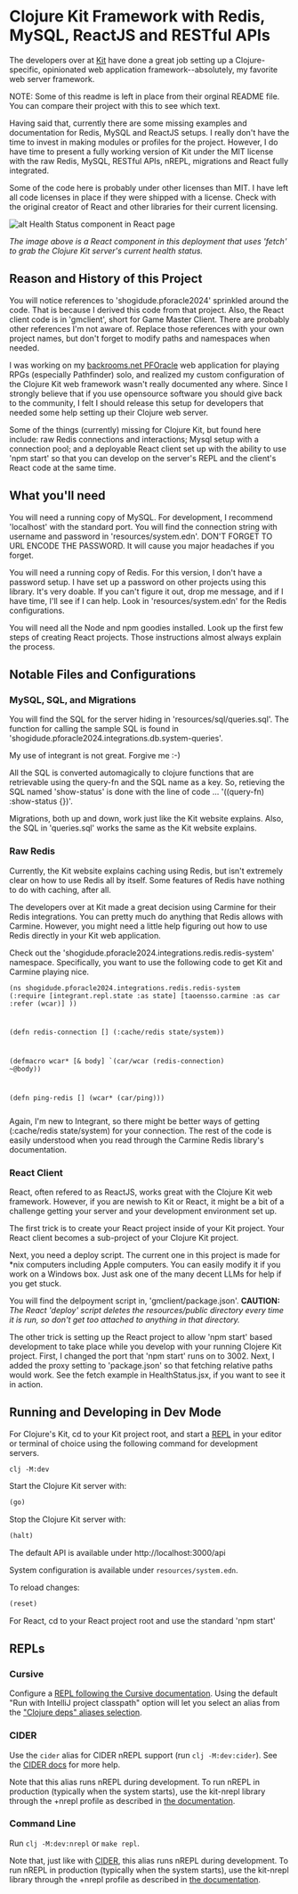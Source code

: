 # Clojure Kit Framework with Redis, MySQL, ReactJS and RESTful APIs

The developers over at [Kit](https://kit-clj.github.io/) have done a great job setting up a Clojure-specific, opinionated web application framework--absolutely, my favorite web server framework. 

NOTE: Some of this readme is left in place from their orginal README file. You can compare their project with this to see which text.

Having said that, currently there are some missing examples and documentation for Redis, MySQL and ReactJS setups. I really don't have the time to invest in making modules or profiles for the project. However, I do have time to present a fully working version of Kit under the MIT license with the raw Redis, MySQL, RESTful APIs, nREPL, migrations and React fully integrated.

Some of the code here is probably under other licenses than MIT. I have left all code licenses in place if they were shipped with a license. Check with the original creator of React and other libraries for their current licensing.

![alt Health Status component in React page](https://raw.githubusercontent.com/shogidude/clojure-kit-with-redis-mysql-react/main/readme_healthstatus.png)

<em>The image above is a React component in this deployment that uses 'fetch' to grab the Clojure Kit server's current health status.</em>

## Reason and History of this Project

You will notice references to 'shogidude.pforacle2024' sprinkled around the code. That is because I derived this code from that project. Also, the React client code is in 'gmclient', short for Game Master Client. There are probably other references I'm not aware of. Replace those references with your own project names, but don't forget to modify paths and namespaces when needed.

I was working on my [backrooms.net PFOracle](https://backrooms.net) web application for playing RPGs (especially Pathfinder) solo, and realized my custom configuration of the Clojure Kit web framework wasn't really documented any where. Since I strongly believe that if you use opensource software you should give back to the community, I felt I should release this setup for developers that needed some help setting up their Clojure web server.

Some of the things (currently) missing for Clojure Kit, but found here include: raw Redis connections and interactions; Mysql setup with a connection pool; and a deployable React client set up with the ability to use 'npm start' so that you can develop on the server's REPL and the client's React code at the same time.

## What you'll need

You will need a running copy of MySQL. For development, I recommend 'localhost' with the standard port. You will find the connection string with username and password in 'resources/system.edn'. DON'T FORGET TO URL ENCODE THE PASSWORD. It will cause you major headaches if you forget.

You will need a running copy of Redis. For this version, I don't have a password setup. I have set up a password on other projects using this library. It's very doable. If you can't figure it out, drop me message, and if I have time, I'll see if I can help. Look in 'resources/system.edn' for the Redis configurations.

You will need all the Node and npm goodies installed. Look up the first few steps of creating React projects. Those instructions almost always explain the process.

## Notable Files and Configurations

### MySQL, SQL, and Migrations

You will find the SQL for the server hiding in 'resources/sql/queries.sql'. The function for calling the sample SQL is found in 'shogidude.pforacle2024.integrations.db.system-queries'. 

My use of integrant is not great. Forgive me :-)

All the SQL is converted automagically to clojure functions that are retrievable using the query-fn and the SQL name as a key. So, retieving the SQL named 'show-status' is done with the line of code ... '((query-fn) :show-status {})'.

Migrations, both up and down, work just like the Kit website explains. Also, the SQL in 'queries.sql' works the same as the Kit website explains.

### Raw Redis

Currently, the Kit website explains caching using Redis, but isn't extremely clear on how to use Redis all by itself. Some features of Redis have nothing to do with caching, after all.

The developers over at Kit made a great decision using Carmine for their Redis integrations. You can pretty much do anything that Redis allows with Carmine. However, you might need a little help figuring out how to use Redis directly in your Kit web application.

Check out the 'shogidude.pforacle2024.integrations.redis.redis-system' namespace. Specifically, you want to use the following code to get Kit and Carmine playing nice.

<code><pre>(ns shogidude.pforacle2024.integrations.redis.redis-system
  (:require
    [integrant.repl.state :as state]
    [taoensso.carmine :as car :refer (wcar)]
    ))

(defn redis-connection []
  (:cache/redis state/system))

(defmacro wcar* [& body] `(car/wcar (redis-connection) ~@body))

(defn ping-redis []
  (wcar* (car/ping)))</pre></code>

Again, I'm new to Integrant, so there might be better ways of getting (:cache/redis state/system) for your connection. The rest of the code is easily understood when you read through the Carmine Redis library's documentation.

### React Client

React, often refered to as ReactJS, works great with the Clojure Kit web framework. However, if you are newish to Kit or React, it might be a bit of a challenge getting your server and your development environment set up.

The first trick is to create your React project inside of your Kit project. Your React client becomes a sub-project of your Clojure Kit project.

Next, you need a deploy script. The current one in this project is made for *nix computers including Apple computers. You can easily modify it if you work on a Windows box. Just ask one of the many decent LLMs for help if you get stuck. 

You will find the delpoyment script in, 'gmclient/package.json'. <strong>CAUTION:</strong> <em>The React 'deploy' script deletes the resources/public directory every time it is run, so don't get too attached to anything in that directory.</em>

The other trick is setting up the React project to allow 'npm start' based development to take place while you develop with your running Clojere Kit project. First, I changed the port that 'npm start' runs on to 3002. Next, I added the proxy setting to 'package.json' so that fetching relative paths would work. See the fetch example in HealthStatus.jsx, if you want to see it in action.

## Running and Developing in Dev Mode

For Clojure's Kit, cd to your Kit project root, and start a [REPL](#repls) in your editor or terminal of choice using the following command for development servers.

```
clj -M:dev
```

Start the Clojure Kit server with:

```clojure
(go)
```

Stop the Clojure Kit server with:

```clojure
(halt)
```

The default API is available under http://localhost:3000/api

System configuration is available under `resources/system.edn`.

To reload changes:

```clojure
(reset)
```

For React, cd to your React project root and use the standard 'npm start'

## REPLs

### Cursive

Configure a [REPL following the Cursive documentation](https://cursive-ide.com/userguide/repl.html). Using the default "Run with IntelliJ project classpath" option will let you select an alias from the ["Clojure deps" aliases selection](https://cursive-ide.com/userguide/deps.html#refreshing-deps-dependencies).

### CIDER

Use the `cider` alias for CIDER nREPL support (run `clj -M:dev:cider`). See the [CIDER docs](https://docs.cider.mx/cider/basics/up_and_running.html) for more help.

Note that this alias runs nREPL during development. To run nREPL in production (typically when the system starts), use the kit-nrepl library through the +nrepl profile as described in [the documentation](https://kit-clj.github.io/docs/profiles.html#profiles).

### Command Line

Run `clj -M:dev:nrepl` or `make repl`.

Note that, just like with [CIDER](#cider), this alias runs nREPL during development. To run nREPL in production (typically when the system starts), use the kit-nrepl library through the +nrepl profile as described in [the documentation](https://kit-clj.github.io/docs/profiles.html#profiles).
